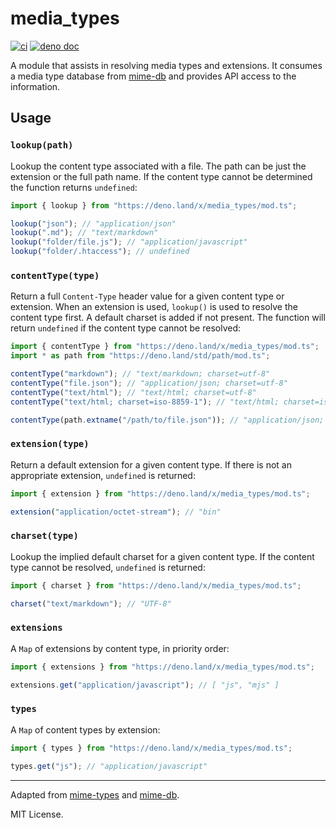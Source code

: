 # media_types

[![ci][ci badge]][ci link]
[![deno doc](https://doc.deno.land/badge.svg)](https://doc.deno.land/https://deno.land/x/media_types/mod.ts)

A module that assists in resolving media types and extensions. It consumes a
media type database from [mime-db](https://github.com/jshttp/mime-db) and
provides API access to the information.

## Usage

### `lookup(path)`

Lookup the content type associated with a file. The path can be just the
extension or the full path name. If the content type cannot be determined the
function returns `undefined`:

```ts
import { lookup } from "https://deno.land/x/media_types/mod.ts";

lookup("json"); // "application/json"
lookup(".md"); // "text/markdown"
lookup("folder/file.js"); // "application/javascript"
lookup("folder/.htaccess"); // undefined
```

### `contentType(type)`

Return a full `Content-Type` header value for a given content type or extension.
When an extension is used, `lookup()` is used to resolve the content type first.
A default charset is added if not present. The function will return `undefined`
if the content type cannot be resolved:

```ts
import { contentType } from "https://deno.land/x/media_types/mod.ts";
import * as path from "https://deno.land/std/path/mod.ts";

contentType("markdown"); // "text/markdown; charset=utf-8"
contentType("file.json"); // "application/json; charset=utf-8"
contentType("text/html"); // "text/html; charset=utf-8"
contentType("text/html; charset=iso-8859-1"); // "text/html; charset=iso-8859-1"

contentType(path.extname("/path/to/file.json")); // "application/json; charset=utf-8"
```

### `extension(type)`

Return a default extension for a given content type. If there is not an
appropriate extension, `undefined` is returned:

```ts
import { extension } from "https://deno.land/x/media_types/mod.ts";

extension("application/octet-stream"); // "bin"
```

### `charset(type)`

Lookup the implied default charset for a given content type. If the content type
cannot be resolved, `undefined` is returned:

```ts
import { charset } from "https://deno.land/x/media_types/mod.ts";

charset("text/markdown"); // "UTF-8"
```

### `extensions`

A `Map` of extensions by content type, in priority order:

```ts
import { extensions } from "https://deno.land/x/media_types/mod.ts";

extensions.get("application/javascript"); // [ "js", "mjs" ]
```

### `types`

A `Map` of content types by extension:

```ts
import { types } from "https://deno.land/x/media_types/mod.ts";

types.get("js"); // "application/javascript"
```

---

Adapted from [mime-types](https://github.com/jshttp/mime-types) and
[mime-db](https://github.com/jshttp/mime-db).

MIT License.

[ci badge]: https://github.com/oakserver/media_types/workflows/ci/badge.svg
[ci link]: https://github.com/oakserver/media_types/actions
